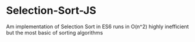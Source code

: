 # Selection-Sort-JS
Am implementation of Selection Sort in ES6 runs in O(n^2) highly inefficient but the most basic of sorting algorithms
